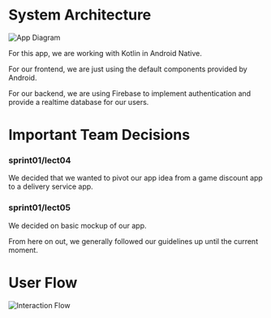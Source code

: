 # System Architecture

![App Diagram](https://github.com/ucsb-cs184-f23/pj-android-02/assets/77405374/667ca47f-f15a-47ee-a003-c6f364900887)

For this app, we are working with Kotlin in Android Native. 

For our frontend, we are just using the default components provided by Android.

For our backend, we are using Firebase to implement authentication and provide a realtime database for our users.

# Important Team Decisions

### sprint01/lect04

We decided that we wanted to pivot our app idea from a game discount app to a delivery service app. 

### sprint01/lect05

We decided on basic mockup of our app.

From here on out, we generally followed our guidelines up until the current moment.

# User Flow

![Interaction Flow](https://github.com/ucsb-cs184-f23/pj-android-02/assets/72772860/08071a42-3e6a-4344-aecb-19b383365102)
